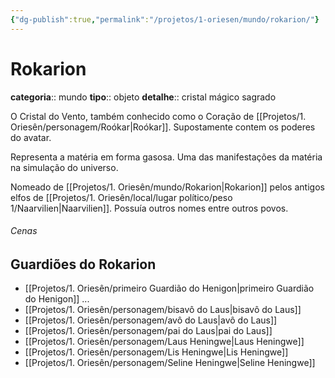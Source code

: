 ```yaml
---
{"dg-publish":true,"permalink":"/projetos/1-oriesen/mundo/rokarion/"}
---
```



# Rokarion
**categoria**:: mundo
**tipo**:: objeto
**detalhe**:: cristal mágico sagrado

O Cristal do Vento, também conhecido como o Coração de [[Projetos/1. Oriesên/personagem/Roókar|Roókar]]. Supostamente contem os poderes do avatar.

Representa a matéria em forma gasosa. Uma das manifestações da matéria na simulação do universo.

Nomeado de [[Projetos/1. Oriesên/mundo/Rokarion|Rokarion]] pelos antigos elfos de [[Projetos/1. Oriesên/local/lugar político/peso 1/Naarvilien|Naarvilien]]. Possuía outros nomes entre outros povos.

###### Cenas



## Guardiões do Rokarion
- [[Projetos/1. Oriesên/primeiro Guardião do Henigon|primeiro Guardião do Henigon]]
...
- [[Projetos/1. Oriesên/personagem/bisavô do Laus|bisavô do Laus]]
- [[Projetos/1. Oriesên/personagem/avô do Laus|avô do Laus]]
- [[Projetos/1. Oriesên/personagem/pai do Laus|pai do Laus]]
- [[Projetos/1. Oriesên/personagem/Laus Heningwe|Laus Heningwe]]
- [[Projetos/1. Oriesên/personagem/Lis Heningwe|Lis Heningwe]]
- [[Projetos/1. Oriesên/personagem/Seline Heningwe|Seline Heningwe]]